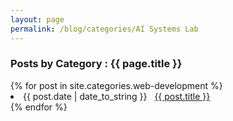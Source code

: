 ```yaml
---
layout: page
permalink: /blog/categories/AI Systems Lab
---
```

 
<h3> Posts by Category : {{ page.title }} </h3>

<div class="card">
{% for post in site.categories.web-development %}
 <li class="category-posts"><span>{{ post.date | date_to_string }}</span> &nbsp; <a href="{{ post.url }}">{{ post.title }}</a></li>
{% endfor %}
</div>
